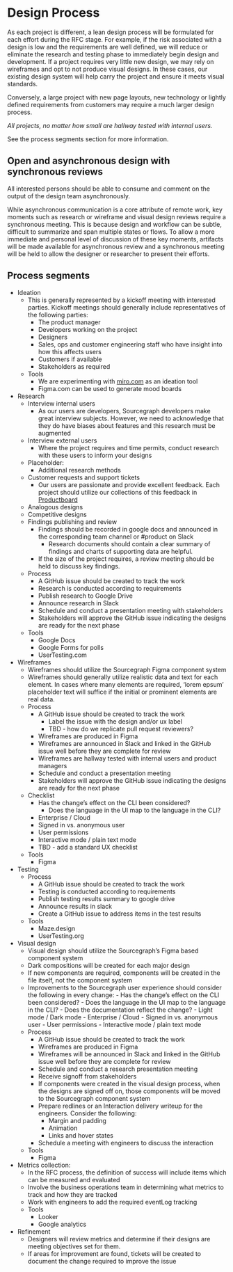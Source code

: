 # Design Process

As each project is different, a lean design process will be formulated for each effort during the RFC stage. For example, if the risk associated with a design is low and the requirements are well defined, we will reduce or eliminate the research and testing phase to immediately begin design and development.  If a project requires very little new design, we may rely on wireframes and opt to not produce visual designs. In these cases, our existing design system will help carry the project and ensure it meets visual standards.

Conversely, a large project with new page layouts, new technology or lightly defined requirements from customers may require a much larger design process.

_All projects, no matter how small are hallway tested with internal users._

See the process segments section for more information.

## Open and asynchronous design with synchronous reviews

All interested persons should be able to consume and comment on the output of the design team asynchronously. 

While asynchronous communication is a core attribute of remote work, key moments such as research or wireframe and visual design reviews require a synchronous meeting. This is because design and workflow can be subtle, difficult to summarize and span multiple states or flows. To allow a more immediate and personal level of discussion of these key moments, artifacts will be made available for asynchronous review and a synchronous meeting will be held to allow the designer or researcher to present their efforts.

## Process segments

- Ideation
  - This is generally represented by a kickoff meeting with interested parties. Kickoff meetings should generally include representatives of the following parties:
      - The product manager
      - Developers working on the project
      - Designers
      - Sales, ops and customer engineering staff who have insight into how this affects users
      - Customers if available
      - Stakeholders as required
  - Tools
      - We are experimenting with [miro.com](https://miro.com/) as an ideation tool
      - Figma.com can be used to generate mood boards
- Research
  - Interview internal users
      - As our users are developers, Sourcegraph developers make great interview subjects. However, we need to acknowledge that they do have biases about features and this research must be augmented
  - Interview external users
      - Where the project requires and time permits, conduct research with these users to inform your designs
  - Placeholder:
      - Additional research methods
  - Customer requests and support tickets
      - Our users are passionate and provide excellent feedback. Each project should utilize our collections of this feedback in [Productboard](https://sourcegraph.productboard.com/)
  - Analogous designs
  - Competitive designs
  - Findings publishing and review
      - Findings should be recorded in google docs and announced in the corresponding team channel or #product on Slack
          - Research documents should contain a clear summary of findings and charts of supporting data are helpful.
      - If the size of the project requires, a review meeting should be held to discuss key findings.
  - Process
      - A GitHub issue should be created to track the work
      - Research is conducted according to requirements
      - Publish research to Google Drive
      - Announce research in Slack
      - Schedule and conduct a presentation meeting with stakeholders
      - Stakeholders will approve the GitHub issue indicating the designs are ready for the next phase
  - Tools
      - Google Docs
      - Google Forms for polls
      - UserTesting.com
- Wireframes
  - Wireframes should utilize the Sourcegraph Figma component system
  - Wireframes should generally utilize realistic data and text for each element. In cases where many elements are required, ‘lorem epsum’ placeholder text will suffice if the initial or prominent elements are real data.
  - Process
      - A GitHub issue should be created to track the work
          - Label the issue with the design and/or ux label
          - TBD - how do we replicate pull request reviewers?
      - Wireframes are produced in Figma
      - Wireframes are announced in Slack and linked in the GitHub issue well before they are complete for review
      - Wireframes are hallway tested with internal users and product managers
      - Schedule and conduct a presentation meeting
      - Stakeholders will approve the GitHub issue indicating the designs are ready for the next phase
  - Checklist
      - Has the change’s effect on the CLI been considered?
          - Does the language in the UI map to the language in the CLI?
      - Enterprise / Cloud
      - Signed in vs. anonymous user
      - User permissions
      - Interactive mode / plain text mode
      - TBD - add a standard UX checklist
  - Tools
      - Figma
- Testing
  - Process
      - A GitHub issue should be created to track the work
      - Testing is conducted according to requirements
      - Publish testing results summary to google drive
      - Announce results in slack
      - Create a GitHub issue to address items in the test results
  - Tools
      - Maze.design
      - UserTesting.org
- Visual design
  - Visual design should utilize the Sourcegraph’s Figma based component system
  - Dark compositions will be created for each major design
  - If new components are required, components will be created in the file itself, not the component system
  - Improvements to the Sourcegraph user experience should consider the following in every change:
        - Has the change’s effect on the CLI been considered?
        - Does the language in the UI map to the language in the CLI?
        - Does the documentation reflect the change?
        - Light mode / Dark mode
        - Enterprise / Cloud
        - Signed in vs. anonymous user
        - User permissions
        - Interactive mode / plain text mode
  - Process
      - A GitHub issue should be created to track the work
      - Wireframes are produced in Figma
      - Wireframes will be announced in Slack and linked in the GitHub issue well before they are complete for review
      - Schedule and conduct a research presentation meeting
      - Receive signoff from stakeholders
      - If components were created in the visual design process, when the designs are signed off on, those components will be moved to the Sourcegraph component system
      - Prepare redlines or an Interaction delivery writeup for the engineers. Consider the following:
          - Margin and padding
          - Animation
          - Links and hover states
      - Schedule a meeting with engineers to discuss the interaction
  - Tools
      - Figma
- Metrics collection:
  - In the RFC process, the definition of success will include items which can be measured and evaluated
  - Involve the business operations team in determining what metrics to track and how they are tracked
  - Work with engineers to add the required eventLog tracking
  - Tools
      - Looker
      - Google analytics
- Refinement
  - Designers will review metrics and determine if their designs are meeting objectives set for them.
  - If areas for improvement are found, tickets will be created to document the change required to improve the issue
